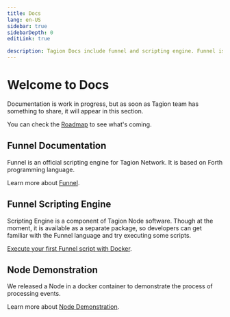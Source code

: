 ```yaml
---
title: Docs
lang: en-US
sidebar: true
sidebarDepth: 0
editLink: true

description: Tagion Docs include funnel and scripting engine. Funnel is an official scripting engine for Tagion Network. It is based on Forth programming language. Scripting Engine is a component of Tagion Node software.
---
```


# Welcome to Docs

Documentation is work in progress, but as soon as Tagion team has something to share, it will appear in this section.

You can check the [Roadmap](/community/roadmap.md) to see what's coming.

## Funnel Documentation

Funnel is an official scripting engine for Tagion Network. It is based on Forth programming language. 

Learn more about [Funnel](/docs/funnel.md).

## Funnel Scripting Engine

Scripting Engine is a component of Tagion Node software. Though at the moment, it is available as a separate package, so developers can get familiar with the Funnel language and try executing some scripts.

[Execute your first Funnel script with Docker](/docs/scripting-engine.md).

## Node Demonstration

We released a Node in a docker container to demonstrate the process of processing events.

Learn more about [Node Demonstration](/docs/node-demo.md).